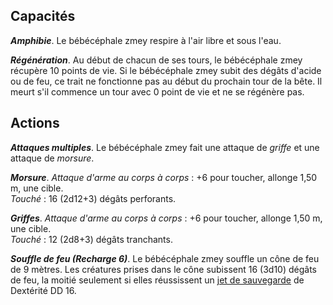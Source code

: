 ## Capacités
_**Amphibie**_. Le bébécéphale zmey respire à l'air libre et sous l'eau.

_**Régénération**_. Au début de chacun de ses tours, le bébécéphale zmey récupère 10 points de vie. Si le bébécéphale zmey subit des dégâts d'acide ou de feu, ce trait ne fonctionne pas au début du prochain tour de la bête. Il meurt s'il commence un tour avec 0 point de vie et ne se régénère pas.

## Actions
_**Attaques multiples**_. Le bébécéphale zmey fait une attaque de _griffe_ et une attaque de _morsure_.

_**Morsure**_. _Attaque d'arme au corps à corps_ : +6 pour toucher, allonge 1,50 m, une cible.  
_Touché_ : 16 (2d12+3) dégâts perforants.

_**Griffes**_. _Attaque d'arme au corps à corps_ : +6 pour toucher, allonge 1,50 m, une cible.  
_Touché_ : 12 (2d8+3) dégâts tranchants.

_**Souffle de feu (Recharge 6)**_. Le bébécéphale zmey souffle un cône de feu de 9 mètres. Les créatures prises dans le cône subissent 16 (3d10) dégâts de feu, la moitié seulement si elles réussissent un [jet de sauvegarde](/utiliser-les-caracteristiques/#jets-de-sauvegarde) de Dextérité DD 16.
